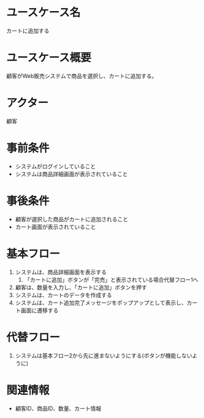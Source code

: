 # ユースケース名
カートに追加する

# ユースケース概要
顧客がWeb販売システムで商品を選択し、カートに追加する。

# アクター
顧客

# 事前条件
- システムがログインしていること
- システムは商品詳細画面が表示されていること

# 事後条件
- 顧客が選択した商品がカートに追加されること
- カート画面が表示されていること

# 基本フロー
1. システムは、商品詳細画面を表示する
   1. 「カートに追加」ボタンが「完売」と表示されている場合代替フロー1へ
2. 顧客は、数量を入力し、「カートに追加」ボタンを押す  
3. システムは、カートのデータを作成する
4. システムは、カート追加完了メッセージをポップアップとして表示し、カート画面に遷移する

# 代替フロー
1. システムは基本フロー2から先に進まないようにする(ボタンが機能しないように)
# 関連情報
- 顧客ID、商品ID、数量、カート情報